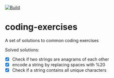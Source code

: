 [![Build](https://img.shields.io/travis/Joneser/coding-exercises.svg?style=flat-square)](http://travis-ci.org/Joneser/coding-exercises)

# coding-exercises
A set of solutions to common coding exercises

Solved solutions:

- [x] Check if two strings are anagrams of each other
- [x] encode a string by replacing spaces with %20
- [x] Check if a string contains all unique characters
